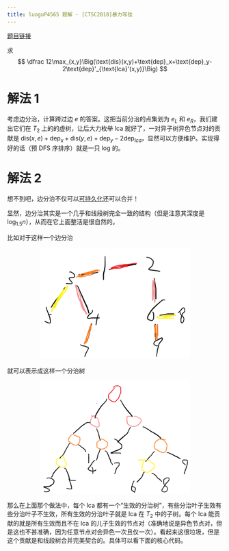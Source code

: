 ```yaml
---
title: luoguP4565 题解 - [CTSC2018]暴力写挂
---
```


[题目链接](https://www.luogu.com.cn/problem/P4565)

求
$$
\dfrac 12\max_{x,y}\Big(\text{dis}(x,y)+\text{dep}_x+\text{dep}_y-2\text{dep}'_{\text{lca}'(x,y)}\Big)
$$

# 解法 1

考虑边分治，计算跨过边 $e$ 的答案。这把当前分治的点集划为 $e_L$ 和 $e_R$，我们建出它们在 $T_2$ 上的的虚树，让后大力枚举 lca 就好了，一对异子树异色节点对的贡献是 $\text{dis}(x,e)+\text{dep}_x+\text{dis}(y,e)+\text{dep}_y-2\text{dep}_{lca}$，显然可以方便维护。实现得好的话（预 DFS 序排序）就是一只 log 的。

# 解法 2

想不到吧，边分治不仅可以[可持久化](https://codeforces.com/problemset/problem/757/G)还可以合并！

显然，边分治其实是一个几乎和线段树完全一致的结构（但是注意其深度是 $\log_{1.5}n$），从而在它上面整活是很自然的。

比如对于这样一个边分治

<div style="width:70%;margin:auto"><img src="/images/bfz.png" alt=""></div>

就可以表示成这样一个分治树

<div style="width:70%;margin:auto"><img src="/images/bfz_.png" alt=""></div>

那么在上面那个做法中，每个 lca 都有一个“生效的分治树”，有些分治叶子生效有些分治叶子不生效，所有生效的分治叶子就是 lca 在 $T_2$ 中的子树。每个 lca 能贡献的就是所有生效而且不在 lca 的儿子生效的节点对（准确地说是异色节点对，但是这也不甚准确，因为任意节点对会异色一次且仅一次）。看起来这很垃圾，但是这个贡献是和线段树合并完美契合的。具体可以看下面的核心代码。